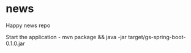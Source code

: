 # news
Happy news repo

Start the application - mvn package && java -jar target/gs-spring-boot-0.1.0.jar
